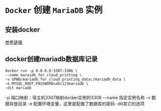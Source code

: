 # `Docker` 创建 `MariaDB` 实例

## 安装docker

[参考链接](https://yeasy.gitbooks.io/docker_practice/install/)

## docker创建mariadb数据库记录

``` shell
docker run -p 0.0.0.0:3307:3306 \
--name maraidb_for_cloud_printing \
-v $PWD/mariadb_for_cloud_printing_data:/mariadb_data \
-e MYSQL_ROOT_PASSWORD=abc123mariadb \
-dit mariadb
```
-p 端口映射：宿主机3307映射docker实例的3306
--name 指定实例名称
-v 数据存放目录
-e 配置环境变量，这里是配置了数据库的密码
-dit其它的选项
